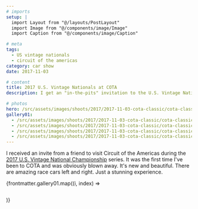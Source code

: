 ```yaml
---
# imports
setup: |
  import Layout from "@/layouts/PostLayout"
  import Image from "@/components/image/Image"
  import Caption from "@/components/image/Caption"

# meta
tags:
  - US vintage nationals
  - circuit of the americas
category: car show
date: 2017-11-03

# content
title: 2017 U.S. Vintage Nationals at COTA
description: I get an "in-the-pits" invitation to the U.S. Vintage National Championships

# photos
hero: /src/assets/images/shoots/2017/2017-11-03-cota-classic/cota-classic-2017_004.jpg
gallery01:
  - /src/assets/images/shoots/2017/2017-11-03-cota-classic/cota-classic-2017_001.jpg
  - /src/assets/images/shoots/2017/2017-11-03-cota-classic/cota-classic-2017_002.jpg
  - /src/assets/images/shoots/2017/2017-11-03-cota-classic/cota-classic-2017_003.jpg
  - /src/assets/images/shoots/2017/2017-11-03-cota-classic/cota-classic-2017_004.jpg
---
```


I received an invite from a friend to visit Circuit of the Americas during the [2017 U.S. Vintage National Championship](https://svra.com/race-results/2017-u-s-vintage-national-championship/) series. It was the first time I've been to COTA and was obviously blown away. It's new and beautiful. There are amazing race cars left and right. Just a stunning experience.

<div>
    {frontmatter.gallery01.map((i, index) =>
        <figure>
            <picture>
                <Image file={i} />
            </picture>
            <Caption file={i} showMeta={true}>
        </figure>
    )}
</div>
